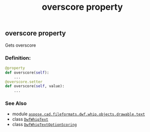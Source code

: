 ﻿---
title: overscore property
second_title: Aspose.CAD for Python via .NET API References
description: 
type: docs
weight: 130
url: /aspose.cad.fileformats.dwf.whip.objects.drawable.text/dwfwhiptext/overscore/
is_root: false
---

## overscore property


Gets overscore
### Definition:
```python
@property
def overscore(self):
    ...
@overscore.setter
def overscore(self, value):
    ...
```

### See Also
* module [`aspose.cad.fileformats.dwf.whip.objects.drawable.text`](../../)
* class [`DwfWhipText`](/cad/python-net/aspose.cad.fileformats.dwf.whip.objects.drawable.text/dwfwhiptext)
* class [`DwfWhipTextOptionScoring`](/cad/python-net/aspose.cad.fileformats.dwf.whip.objects.drawable.text/dwfwhiptextoptionscoring)
